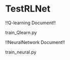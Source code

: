 # TestRLNet

!!Q-learning Document!!

train_Qlearn.py


!!NeuralNetwork Document!!

train_neural.py

